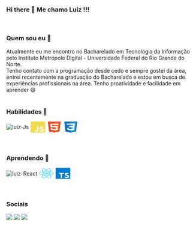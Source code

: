 ### Hi there 👋 Me chamo Luiz !!!
<br> 

### Quem sou eu 🤔
Atualmente eu me encontro no Bacharelado em Tecnologia da Informação pelo Instituto Metrópole Digital - Universidade Federal do Rio Grande do Norte.
<br>Tenho contato com a programação desde cedo e sempre gostei da área, entrei recentemente na graduação do Bacharelado e estou em busca de experiências profissionais na área. Tenho proatividade e facilidade em aprender 😄
<br> 
<br> 

### Habilidades 🔭
<div style="display: inline_block">
  <img align="center" alt="luiz-Js" height="30" width="40" src="https://raw.githubusercontent.com/jmnote/z-icons/master/svg/git.svg">
  <img align="center" alt="luiz-Js" height="30" width="40" src="https://raw.githubusercontent.com/devicons/devicon/master/icons/javascript/javascript-plain.svg">
  <img align="center" alt="luiz-HTML" height="30" width="40" src="https://raw.githubusercontent.com/devicons/devicon/master/icons/html5/html5-original.svg">
  <img align="center" alt="luiz-CSS" height="30" width="40" src="https://raw.githubusercontent.com/devicons/devicon/master/icons/css3/css3-original.svg">
</div>
<br> 
<br> 

### Aprendendo 🌱
<div style="display: inline_block">
  <img align="center" alt="luiz-React" height="30" width="40" src="https://cdn.jsdelivr.net/gh/devicons/devicon@v2.15.1/devicon.min.css">
  <img align="center" alt="luiz-React" height="30" width="40" src="https://raw.githubusercontent.com/devicons/devicon/master/icons/react/react-original.svg">
  <img align="center" alt="luiz-Ts" height="30" width="40" src="https://raw.githubusercontent.com/devicons/devicon/master/icons/typescript/typescript-plain.svg">
</div>
<br>
<br> 

### Sociais
<div>
  <a href="https://www.instagram.com/luiz.eduu1/" target="_blank" rel="noopener noreferrer"><img src="https://img.shields.io/badge/-Instagram-%23E4405F?style=for-the-badge&logo=instagram&logoColor=white" target="_blank"></a>
  <a href = "mailto:dev.luizedu@gmail.com"><img src="https://img.shields.io/badge/-Gmail-%23333?style=for-the-badge&logo=gmail&logoColor=white" target="_blank" rel="noopener noreferrer"></a>
  <a href="https://www.linkedin.com/in/luiz-eduardo-3322b9269/" target="_blank"><img src="https://img.shields.io/badge/-LinkedIn-%230077B5?style=for-the-badge&logo=linkedin&logoColor=white" target="_blank"></a>
</div>


<!--
**Dev-luizedu/dev-luizedu** is a ✨ _special_ ✨ repository because its `README.md` (this file) appears on your GitHub profile.

Here are some ideas to get you started:

- 🔭 I’m currently working on ...
- 🌱 I’m currently learning ...
- 👯 I’m looking to collaborate on ...
- 🤔 I’m looking for help with ...
- 💬 Ask me about ...
- 📫 How to reach me: ...
- 😄 Pronouns: ...
- ⚡ Fun fact: ...
-->
